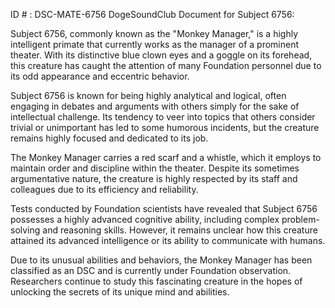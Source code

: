 ID # : DSC-MATE-6756
DogeSoundClub Document for Subject 6756:

Subject 6756, commonly known as the "Monkey Manager," is a highly intelligent primate that currently works as the manager of a prominent theater. With its distinctive blue clown eyes and a goggle on its forehead, this creature has caught the attention of many Foundation personnel due to its odd appearance and eccentric behavior.

Subject 6756 is known for being highly analytical and logical, often engaging in debates and arguments with others simply for the sake of intellectual challenge. Its tendency to veer into topics that others consider trivial or unimportant has led to some humorous incidents, but the creature remains highly focused and dedicated to its job.

The Monkey Manager carries a red scarf and a whistle, which it employs to maintain order and discipline within the theater. Despite its sometimes argumentative nature, the creature is highly respected by its staff and colleagues due to its efficiency and reliability.

Tests conducted by Foundation scientists have revealed that Subject 6756 possesses a highly advanced cognitive ability, including complex problem-solving and reasoning skills. However, it remains unclear how this creature attained its advanced intelligence or its ability to communicate with humans.

Due to its unusual abilities and behaviors, the Monkey Manager has been classified as an DSC and is currently under Foundation observation. Researchers continue to study this fascinating creature in the hopes of unlocking the secrets of its unique mind and abilities.